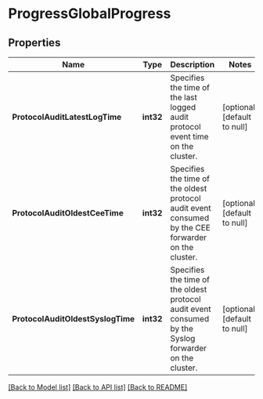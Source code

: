 # ProgressGlobalProgress

## Properties
Name | Type | Description | Notes
------------ | ------------- | ------------- | -------------
**ProtocolAuditLatestLogTime** | **int32** | Specifies the time of the last logged audit protocol event time on the cluster. | [optional] [default to null]
**ProtocolAuditOldestCeeTime** | **int32** | Specifies the time of the oldest protocol audit event consumed by the CEE forwarder on the cluster. | [optional] [default to null]
**ProtocolAuditOldestSyslogTime** | **int32** | Specifies the time of the oldest protocol audit event consumed by the Syslog forwarder on the cluster. | [optional] [default to null]

[[Back to Model list]](../README.md#documentation-for-models) [[Back to API list]](../README.md#documentation-for-api-endpoints) [[Back to README]](../README.md)


